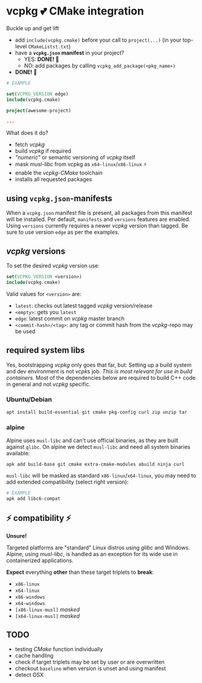 # vcpkg 💕 CMake integration
Buckle up and get lift
* add `include(vcpkg.cmake)` before your call to `project(...)` (in your top-level `CMakeListst.txt`)
* have a **`vcpkg.json` manifest** in your project?
  * YES: **DONE! 🚀**
  * NO: add packages by calling `vcpkg_add_package(<pkg_name>)`
* **DONE! 🚀**

```cmake
# EXAMPLE

set(VCPKG_VERSION edge)
include(vcpkg.cmake)

project(awesome-project)

...
```

What does it do?
* fetch *vcpkg*
* build *vcpkg* if required
* *"numeric"*  or semantic versioning of *vcpkg* itself
* mask *musl-libc* from vcpkg as `x64-linux`/`x86-linux` ⚡
* enable the *vcpkg*-*CMake* toolchain
* installs all requested packages
  
  
## using `vcpkg.json`-manifests
When a `vcpkg.json` manifest file is present, all packages from this manifest will be installed. Per default, `manifests` and `versions` features are enabled. Using `versions` currently requires a newer *vcpkg* version than tagged. Be sure to use version `edge` as per the examples.
  

## *vcpkg* versions
To set the desired *vcpkg* version use:
```cmake
set(VCPKG_VERSION <version>)
include(vcpkg.cmake)
```

Valid values for `<version>` are:
* `latest`: checks out latest tagged *vcpkg* version/release
* `<empty>`: gets you `latest`
* `edge`: latest commit on *vcpkg* master branch
* `<commit-hash>/<tag>`: any tag or commit hash from the *vcpkg*-repo may be used
  
  
## required system libs
Yes, bootstrapping *vcpkg* only goes that far, but: Setting up a build system and dev environment is not *vcpk*s job.
*This is most relevant for use in build containers.* Most of the dependencies below are required to build C++ code in general and not *vcpkg* specific.

### Ubuntu/Debian
```
apt install build-essential git cmake pkg-config curl zip unzip tar 
```

### alpine
Alpine uses `musl-libc` and can't use official binaries, as they are built against `glibc`. On alpine we detect `musl-libc` and need all system binaries available:
```
apk add build-base git cmake extra-cmake-modules abuild ninja curl
```
`musl-libc` will be masked as standard `x86-linux`/`x64-linux`, you may need to add extended compatibility (select right version):
```bash
# EXAMPLE
apk add libc6-compat
```


## ⚡ compatibility ⚡
**Unsure!**
  
  
Targeted platforms are "standard" Linux distros using *glibc* and Windows. Alpine, using *musl-libc*, is handled as an exception for its wide use in containerized applications.

**Expect** everything **other** than these target triplets to **break**:
* `x86-linux`
* `x64-linux`
* `x86-windows`
* `x64-windows`
* `[x86-linux-musl]` *masked*
* `[x64-linux-musl]` *masked*



## TODO
* testing *CMake* function individually
* cache handling
* check if target triplets may be set by user or are overwritten
* checkout `baseline` when version is unset and using manifest
* detect OSX